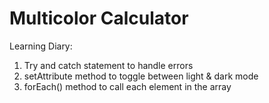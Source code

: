 # Multicolor Calculator

Learning Diary: 
1. Try and catch statement to handle errors
2. setAttribute method to toggle between light & dark mode
3. forEach() method to call each element in the array
